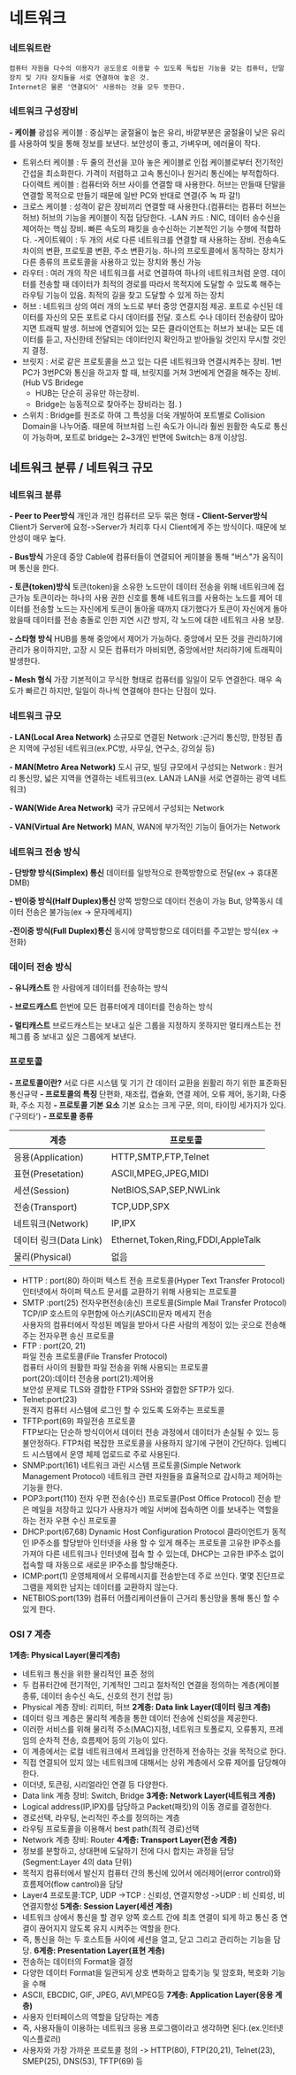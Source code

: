 네트워크
=========
### 네트워트란
    컴퓨터 자원을 다수의 이용자가 공도응로 이용할 수 있도록 독립된 기능을 갖는 컴퓨터, 단말장치 및 기타 장치들을 서로 연결하여 놓은 것.
    Internet은 물론 '연결되어' 사용하는 것을 모두 뜻한다.

### 네트워크 구성장비
__- 케이블__ 
광섬유 케이블 : 중심부는 굴절율이 높은 유리, 바깥부분은 굴절율이 낮은 유리를 사용하여 빛을 통해 정보를 보낸다. 보안성이 좋고, 가벼우며, 에러율이 작다.
- 트위스터 케이블 : 두 줄의 전선을 꼬아 놓은 케이블로 인접 케이블로부터 전기적인 간섭을 최소화한다. 가격이 저렴하고 고속 통신이나 원거리 통신에는 부적합하다.
 다이렉트 케이블 :  컴퓨터와 허브 사이를 연결할 때 사용한다. 허브는 만들때 단말을 연결할 목적으로 만들기 때문에 일반 PC와 반대로 연결(주 녹 파 갈!) 
- 크로스 케이블 : 성격이 같은 장비끼리 연결할 때 사용한다.(컴퓨터는 컴퓨터 허브는 허브) 허브의 기능을 케이블이 직접 담당한다.
-LAN 카드 : NIC, 데이터 송수신을 제어하는 핵심 장비. 빠른 속도의 패킷을 송수신하는 기본적인 기능 수행에 적합하다.
-게이트웨이 : 두 개의 서로 다른 네트워크를 연결할 때 사용하는 장비. 전송속도 차이의 변환, 프로토콜 변환, 주소 변환기능. 하나의 프로토콜에서 동작하는 장치가 다른 종류의 프로토콜을 사용하고 있는 장치와 통신 가능
- 라우터 : 여러 개의 작은 네트워크를 서로 연결하여 하나의 네트워크처럼 운영. 데이터를 전송할 때 데이터가 최적의 경로를 따라서 목적지에 도달할 수 있도록 해주는 라우팅 기능이 있음. 최적의 길을 찾고 도달할 수 있게 하는 장치
- 허브 : 네트워크 상의 여러 개의 노드로 부터 중앙 연결지점 제공. 포트로 수신된 데이터를 자신의 모든 포트로 다시 데이터를 전달. 호스트 수나 데이터 전송량이 많아지면 트래픽 발생. 허브에 연결되어 있는 모든 클라이언트는 허브가 보내는 모든 데이터를 듣고, 자신한테 전달되는 데이터인지 확인하고 받아들일 것인지 무시할 것인지 결정.
- 브릿지 : 서로 같은 프로토콜을 쓰고 있는 다른 네트워크와 연결시켜주는 장비. 1번PC가 3번PC와 통신을 하고자 할 때, 브릿지를 거쳐 3번에게 연결을 해주는 장비. 
(Hub VS Bridege 
  - HUB는 단순히 공유만 하는장비.
  - Bridge는 능동적으로 찾아주는 장비라는 점. )
- 스위치 : Bridge를 원조로 하여 그 특성을 더욱 개발하여 포트별로 Collision Domain을 나누어줌. 때문에 허브처럼 느린 속도가 아니라 훨씬 원활한 속도로 통신이 가능하며, 포트로 bridge는 2~3개인 반면에 Switch는 8개 이상임.

네트워크 분류 / 네트워크 규모
------------------------------

### 네트워크 분류
__- Peer to Peer방식__
개인과 개인 컴퓨터르 모두 묶은 형태
__- Client-Server방식__
Client가 Server에 요청->Server가 처리후 다시 Client에게 주는 방식이다. 때문에 보안성이 매우 높다.

__- Bus방식__
가운데 중앙 Cable에 컴퓨터들이 연결되어 케이블을 통해 "버스"가 움직이며 통신을 한다.

__- 토큰(token)방식__
토큰(token)을 소유한 노드만이 데이터 전송을 위해 네트워크에 접근가능
토큰이라는 하나의 사용 권한 신호를 통해 네트워크를 사용하는 노드를 제어
데이터를 전송할 노드는 자신에게 토큰이 돌아올 때까지 대기했다가 토큰이 자신에게 돌아왔을때 데이터를 전송 충돌로 인한 지연 시간 방지, 각 노드에 대한 네트워크 사용 보장.

__- 스타형 방식__
HUB를 통해 중앙에서 제어가 가능하다.
중앙에서 모든 것을 관리하기에 관리가 용이하지만, 고장 시 모든 컴퓨터가 마비되면, 중앙에서만 처리하기에 트래픽이 발생한다.

__- Mesh 형식__
가장 기본적이고 무식한 형태로 컴퓨터를 일일이 모두 연결한다.
매우 속도가 빠르긴 하지만, 일일이 하나씩 연결해야 한다는 단점이 있다.

### 네트워크 규모
__- LAN(Local Area Network)__
소규모로 연결된 Network :근거리 통신망, 한정된 좁은 지역에 구성된 네트워크(ex.PC방, 사무실, 연구소, 강의실 등)

__- MAN(Metro Area Network)__
도시 규모, 빌딩 규모에서 구성되는 Network : 원거리 통신망, 넓은 지역을 연결하는 네트워크(ex. LAN과 LAN을 서로 연결하는 광역 네트워크)

__- WAN(Wide Area Network)__
국가 규모에서 구성되는 Network

__- VAN(Virtual Are Network)__
MAN, WAN에 부가적인 기능이 들어가는 Network

### 네트워크 전송 방식
__- 단방향 방식(Simplex) 통신__
데이터를 일방적으로 한쪽방향으로 전달(ex -> 휴대폰 DMB)

__- 반이중 방식(Half Duplex)통신__
양쪽 방향으로 데이터 전송이 가능 But, 양쪽동시 데이터 전송은 불가능(ex -> 문자메세지)

__-전이중 방식(Full Duplex)통신__
동시에 양쪽방향으로 데이터를 주고받는 방식(ex -> 전화)

### 데이터 전송 방식
__- 유니캐스트__
한 사람에게 데이터를 전송하는 방식

__- 브로드캐스트__
한번에 모든 컴퓨터에게 데이터를 전송하는 방식

__- 멀티캐스트__
브로드캐스트는 보내고 싶은 그룹을 지정하지 못하지만 멀티캐스트는 전체그룹 중 보내고 싶은 그룹에게 보낸다.

### 프로토콜
__- 프로토콜이란?__
서로 다른 시스템 및 기기 간 데이터 교환을 원활리 하기 위한 표준화된 통신규약
__- 프로토콜의 특징__
단편화, 재조립, 캡슐화, 연결 제어, 오류 제어, 동기화, 다중화, 주소 지정
__- 프로토콜 기본 요소__
기본 요소는 크게 구문, 의미, 타이밍 세가지가 있다. ('구의타')
__- 프로토콜 종류__

|계층|프로토콜|
|----|-------|
|응용(Application)|HTTP,SMTP,FTP,Telnet|
|표현(Presetation)|ASCII,MPEG,JPEG,MIDI|
|세션(Session)|NetBIOS,SAP,SEP,NWLink|
|전송(Transport)|TCP,UDP,SPX|
|네트워크(Network)|IP,IPX|
|데이터 링크(Data Link)|Ethernet,Token,Ring,FDDI,AppleTalk|
|물리(Physical)|없음|  
  

- HTTP : port(80)
하이퍼 텍스트 전송 프로토콜(Hyper Text Transfer Protocol)  
인터넷에서 하이퍼 텍스트 문서를 교환하기 위해 사용되는 프로토콜  
- SMTP :port(25)
전자우편전송(송신) 프로토콜(Simple Mail Transfer Protocol)  
TCP/IP 호스트의 우편함에 아스키(ASCII)문자 메세지 전송  
사용자의 컴퓨터에서 작성된 메일을 받아서 다른 사람의 계정이 있는 곳으로 전송해 주는 전자우편 송신 프로토콜  
- FTP : port(20, 21)  
파일 전송 프로토콜(File Transfer Protocol)  
컴퓨터 사이의 원활한 파일 전송을 위해 사용되는 프로토콜  
port(20):데이터 전송용
port(21):제어용  
보안성 문제로 TLS와 결합한 FTP와 SSH와 결합한 SFTP가 있다.
- Telnet:port(23)  
원격지 컴퓨터 시스템에 로그인 할 수 있도록 도와주는 프로토콜 
- TFTP:port(69)
파일전송 프로토콜  
FTP보다는 단순하 방식이어서 데이터 전송 과정에서 데이터가 손실될 수 있느 등 불안정하다.
FTP처럼 복잡한 프로토콜을 사용하지 않기에 구현이 간단하다.
임베디드 시스템에서 운영 체제 업로드로 주로 사용된다.
- SNMP:port(161)
네트워크 과린 시스템 프로토콜(Simple Network Management Protocol)
네트워크 관련 자원들을 효율적으로 감시하고 제어하는 기능을 한다.
- POP3:port(110)
전자 우편 전송(수신) 프로토콜(Post Office Protocol)
전송 받은 메일을 저장하고 있다가 사용자가 메일 서버에 접속하면 이를 보내주는 역할을 하는 전자 우편 수신 프로토콜
- DHCP:port(67,68)
Dynamic Host Configuration Protocol
클라이언트가 동적인 IP주소를 할당받아 인터넷을 사용 할 수 있게 해주는 프로토콜
고유한 IP주소를 가져야 다른 네트워크나 인터넷에 접속 할 수 있는데, DHCP는 고유한 IP주소 없이 접속할 때 자동으로 새로운 IP주소를 할당해준다.
- ICMP:port(1)
운영체제에서 오류메시지를 전송받는데 주로 쓰인다.
몇몇 진단프로그램을 제외한 남지는 데이터를 교환하지 않는다.
- NETBIOS:port(139)
컴퓨터 어플리케이션들이 근거리 통신망을 통해 통신 할 수 있게 한다.

### OSI 7 계층

__1계층: Physical Layer(물리계층)__
- 네트워크 통신을 위한 물리적인 표준 정의
- 두 컴퓨터간에 전기적인, 기계적인 그리고 절차적인 연결을 정의하는 계층(케이블 종류, 데이터 송수신 속도, 신호의 전기 전압 등)
- Physical 계층 장비: 리피터, 허브
__2계층: Data link Layer(데이터 링크 계층)__
- 데이터 링크 계층은 물리적 계층을 통한 데이터 전송에 신뢰성을 제공한다.
- 이러한 서비스를 위해 물리적 주소(MAC)지정, 네트워크 토폴로지, 오류통지, 프레임의 순차적 전송, 흐름제어 등의 기능이 있다.
- 이 계층에서는 로컬 네트워크에서 프레임을 안전하게 전송하는 것을 목적으로 한다.
- 직접 연결되어 있지 않는 네트워크에 대해서는 상위 계층에서 오류 제어를 담당해야 한다.
- 이더넷, 토큰링, 시리얼라인 연결 등 다양한다.
- Data link 계층 장비: Switch, Bridge
__3계층: Network Layer(네트워크 계층)__
- Logical address(IP,IPX)를 담당하고 Packet(패킷)의 이동 경로를 결정한다.
- 경로선택, 라우팅, 논리적인 주소를 정의하는 계층
- 라우팅 프로토콜을 이용해서 best path(최적 경로)선택
- Network 계층 장비: Router
__4계층: Transport Layer(전송 계층)__
- 정보를 분할하고, 상대편에 도달하기 전에 다시 합치는 과정을 담당(Segment:Layer 4의 data 단위)
- 목적지 컴퓨터에서 발신지 컴퓨터 간의 통신에 있어서 에러제어(error control)와 흐름제어(flow cantrol)을 담당
- Layer4 프로토콜:TCP, UDP
->TCP : 신뢰성, 연결지향성
->UDP : 비 신뢰성, 비연결지향성
__5계층: Session Layer(세션 계층)__
- 네트워크 상에서 통신을 할 경우 양쪽 호스트 간에 최초 연결이 되게 하고 통신 중 연결이 끊어지지 않도록 유지 시켜주는 역할을 한다.
- 즉, 통신을 하는 두 호스트들 사이에 세션을 열고, 닫고 그리고 관리하는 기능을 담당.
__6계층: Presentation Layer(표현 계층)__
- 전송하는 데이터의 Format을 결정
- 다양한 데이터 Format을 일관되게 상호 변화하고 압축기능 및 암호화, 복호화 기능을 수해
- ASCII, EBCDIC, GIF, JPEG, AVI,MPEG등
__7계층: Application Layer(응용 계층)__
- 사용자 인터페이스의 역할을 담당하는 계층
- 즉, 사용자들이 이용하는 네트워크 응용 프로그램이라고 생각하면 된다.(ex.인터넷 익스플로러)
- 사용자와 가장 가까운 프로토콜 정의
-> HTTP(80), FTP(20,21), Telnet(23), SMEP(25), DNS(53), TFTP(69) 등









